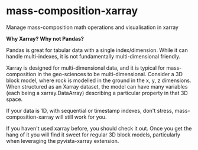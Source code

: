 # mass-composition-xarray

Manage mass-composition math operations and visualisation in xarray

**Why Xarray? Why not Pandas?**

Pandas is great for tabular data with a single index/dimension.  While it can handle multi-indexes, it is not 
fundamentally multi-dimensional friendly.

Xarray is designed for multi-dimensional data, and it is typical for mass-composition in the geo-sciences
to be multi-dimensional.  Consider a 3D block model, where rock is modelled in the ground in the x, y, z
dimensions.  When structured as an Xarray dataset, the model can have many variables (each being a xarray.DataArray) 
describing a particular property in that 3D space.

If your data is 1D, with sequential or timestamp indexes, don't stress, mass-composition-xarray will still work for you.

If you haven't used xarray before, you should check it out.  Once you get the hang of it you will find it sweet for
regular 3D block models, particularly when leveraging the pyvista-xarray extension.
